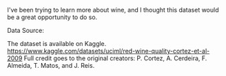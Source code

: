 I've been trying to learn more about wine, and I thought this dataset would be a great opportunity to do so.


Data Source:

The dataset is available on Kaggle. https://www.kaggle.com/datasets/uciml/red-wine-quality-cortez-et-al-2009
Full credit goes to the original creators: P. Cortez, A. Cerdeira, F. Almeida, T. Matos, and J. Reis.


